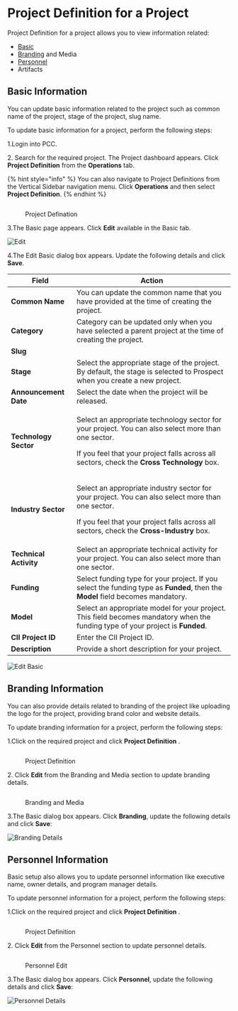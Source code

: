 # Project Definition for a Project

Project Definition for a project allows you to view information related:

* [Basic](basic-setup-for-a-project.md#basic-information)
* [Branding](basic-setup-for-a-project.md#branding-information) and Media &#x20;
* [Personnel](basic-setup-for-a-project.md#personnel-information)
* Artifacts&#x20;

## Basic Information <a href="#basic-information" id="basic-information"></a>

You can update basic information related to the project such as common name of the project, stage of the project, slug name.

To update basic information for a project, perform the following steps:

1.Login into PCC.

2\. Search for the required project. The Project dashboard appears. Click **Project Definition** from the **Operations** tab.

{% hint style="info" %}
You can also navigate to Project Definitions from the Vertical Sidebar navigation menu. Click **Operations** and then select **Project Definition**.
{% endhint %}

<figure><img src="../../../.gitbook/assets/Pro Def.png" alt=""><figcaption><p>Project Defination</p></figcaption></figure>

3.The Basic page appears. Click **Edit** available in the Basic tab.

![Edit](https://files.gitbook.com/v0/b/gitbook-28427.appspot.com/o/assets%2F-MT\_pAMg4FUQlUpKbPvg%2F-MgdZ3FEhytAoLgAUcth%2F-Mgd\_pSJ\_nnTofuo9eFN%2FEdit.png?alt=media\&token=0887c72b-e8a7-491d-917b-b7e4ed1df2b0)

4.The Edit Basic dialog box appears. Update the following details and click **Save**.

| **Field**              | **Action**                                                                                                                                                                                                                |
| ---------------------- | ------------------------------------------------------------------------------------------------------------------------------------------------------------------------------------------------------------------------- |
| **Common Name**        | You can update the common name that you have provided at the time of creating the project.                                                                                                                                |
| **Category**           | Category can be updated only when you have selected a parent project at the time of creating the project.                                                                                                                 |
| **Slug**               |                                                                                                                                                                                                                           |
| **Stage**              | Select the appropriate stage of the project. By default, the stage is selected to Prospect when you create a new project.                                                                                                 |
| **Announcement Date**  | Select the date when the project will be released.                                                                                                                                                                        |
| **Technology Sector**  | <p>Select an appropriate technology sector for your project. You can also select more than one sector.</p><p>If you feel that your project falls across all sectors, check the <strong>Cross Technology</strong> box.</p> |
| **Industry Sector**    | <p>Select an appropriate industry sector for your project. You can also select more than one sector.</p><p>If you feel that your project falls across all sectors, check the <strong>Cross-Industry</strong> box.</p>     |
| **Technical Activity** | Select an appropriate technical activity for your project. You can also select more than one sector.                                                                                                                      |
| **Funding**            | Select funding type for your project. If you select the funding type as **Funded**, then the **Model** field becomes mandatory.                                                                                           |
| **Model**              | Select an appropriate model for your project. This field becomes mandatory when the funding type of your project is **Funded**.                                                                                           |
| **CII Project ID**     | Enter the CII Project ID.                                                                                                                                                                                                 |
| **Description**        | Provide a short description for your project.                                                                                                                                                                             |

![Edit Basic](../../../.gitbook/assets/Edit-Basic.gif)

## Branding Information

You can also provide details related to branding of the project like uploading the logo for the project, providing brand color and website details.

To update branding information for a project, perform the following steps:

1.Click on the required project and click **Project Definition** .

<figure><img src="../../../.gitbook/assets/Def (1).png" alt=""><figcaption><p>Project Definition</p></figcaption></figure>

2\. Click **Edit** from the Branding and Media section to update branding details.

<figure><img src="../../../.gitbook/assets/Brand.png" alt=""><figcaption><p>Branding and Media</p></figcaption></figure>

3.The Basic dialog box appears. Click **Branding**, update the following details and click **Save**:

![Branding Details](https://gblobscdn.gitbook.com/assets%2F-MCG-Km6\_RcGyUVKsLIx%2F-MEHCY-wqnF4e-rkQmSt%2F-MEIRfjJQ1bkaWL-G6PN%2FBrand\_Details.png?alt=media\&token=71b68a16-261d-4bcf-99f4-cd03b54bf2ed)

## Personnel Information <a href="#personnel-information" id="personnel-information"></a>

Basic setup also allows you to update personnel information like executive name, owner details, and program manager details.

To update personnel information for a project, perform the following steps:

1.Click on the required project and click **Project Definition** .

<figure><img src="../../../.gitbook/assets/Def (1).png" alt=""><figcaption><p>Project Definition</p></figcaption></figure>

2\. Click **Edit** from the Personnel section to update personnel details.

<figure><img src="../../../.gitbook/assets/Per  Ed.png" alt=""><figcaption><p>Personnel Edit</p></figcaption></figure>

3.The Basic dialog box appears. Click **Personnel**, update the following details and click **Save**:

![Personnel Details](https://gblobscdn.gitbook.com/assets%2F-MCG-Km6\_RcGyUVKsLIx%2F-MEIS6pHfXwMvVAce590%2F-MEIUCgEqo94OkxQi1gx%2FPersonnel.png?alt=media\&token=e5a110bb-01a6-4fa1-8c4a-fe64f16c25f2)
